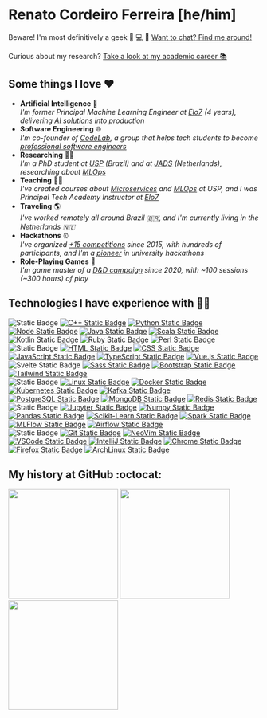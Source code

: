 # Renato Cordeiro Ferreira [he/him]

Beware! I'm most definitively a geek 🚀 💻 🖖 [Want to chat? Find me around!](https://linktr.ee/renatocf)

Curious about my research? [Take a look at my academic career 📚](https://renatocf.xyz/lattes)

## Some things I love ❤️

- **Artificial Intelligence** 🤖 <br> _I'm former Principal Machine Learning Engineer at [Elo7][elo7] (4 years), delivering [AI solutions][PaperHIDRA] into production_
- **Software Engineering** 🌐 <br> _I'm co-founder of [CodeLab][codelab], a group that helps tech students to become [professional software engineers][NewsCodeLab]_
- **Researching** 🧑‍🎓 <br> _I'm a PhD student at [USP][usp] (Brazil) and at [JADS][jads] (Netherlands), researching about [MLOps][PitchPhD]_
- **Teaching** 👨‍🏫 <br> _I've created courses about [Microservices][ClassesCS] and [MLOps][ClassesIS] at USP, and I was Principal Tech Academy Instructor at [Elo7][elo7]_
- **Traveling** 🌎 <br> _I've worked remotely all around Brazil 🇧🇷, and I'm currently living in the Netherlands 🇳🇱_
- **Hackathons** ⏰ <br> _I've organized [+15 competitions][PaperHackathon] since 2015, with hundreds of participants, and I'm a [pioneer][NewsHackathon] in university hackathons_
- **Role-Playing Games** 🐲 <br> _I'm game master of a [D&D campaign][StoriesVD] since 2020, with ~100 sessions  (~300 hours) of play_

## Technologies I have experience with 👨‍💻

![Static Badge](https://img.shields.io/badge/back-black?style=for-the-badge)
[![C++ Static Badge](https://img.shields.io/badge/C%2B%2B-%2300599C?style=for-the-badge&logo=c%2B%2B)](https://github.com/renatocf/probability)
[![Python Static Badge](https://img.shields.io/badge/Python-%233776AB?style=for-the-badge&logo=python&logoColor=white)](https://github.com/renatocf/intelligent-systems-project)
[![Node Static Badge](https://img.shields.io/badge/node-%23339933?style=for-the-badge&logo=node.js&logoColor=white)](https://gitlab.com/uspcodelab/courses/MAC0475-2020/hacknizer/auth-api)
[![Java Static Badge](https://img.shields.io/badge/Java-orangered?style=for-the-badge&logo=coffeescript&logoColor=white)](https://github.com/renatocf/MAC0242-PROJECT)
[![Scala Static Badge](https://img.shields.io/badge/Scala-%23DC322F?style=for-the-badge&logo=scala&logoColor=white)](https://github.com/renatocf/exploring-mars)
[![Kotlin Static Badge](https://img.shields.io/badge/Kotlin-%237F52FF?style=for-the-badge&logo=kotlin&logoColor=white)](https://github.com/galaxy-raiders/galaxy-raiders-api)
[![Ruby Static Badge](https://img.shields.io/badge/ruby-%23CC342D?style=for-the-badge&logo=ruby&logoColor=white)](https://github.com/acessoajustica/acessoajustica)
[![Perl Static Badge](https://img.shields.io/badge/Perl-%2339457E?style=for-the-badge&logo=perl&logoColor=white)](https://github.com/renatocf/colorgrind)
<br>
![Static Badge](https://img.shields.io/badge/front-black?style=for-the-badge)
[![HTML Static Badge](https://img.shields.io/badge/html-%23E34F26?style=for-the-badge&logo=html5&logoColor=white)]()
[![CSS Static Badge](https://img.shields.io/badge/css-%231572B6?style=for-the-badge&logo=css3&logoColor=white)](https://github.com/uspcodelab/site-uspcodelab/tree/v1)
[![JavaScript Static Badge](https://img.shields.io/badge/JS-%23F7DF1E?style=for-the-badge&logo=javascript&logoColor=black)]()
[![TypeScript Static Badge](https://img.shields.io/badge/TS-%233178C6?style=for-the-badge&logo=typescript&logoColor=white)]()
[![Vue.js Static Badge](https://img.shields.io/badge/Vue-%234FC08D?style=for-the-badge&logo=vue.js&logoColor=white)](https://github.com/renatocf/poster-eppc)
![Svelte Static Badge](https://img.shields.io/badge/Svelte-%23FF3E00?style=for-the-badge&logo=svelte&logoColor=white)
[![Sass Static Badge](https://img.shields.io/badge/Sass-%23CC6699?style=for-the-badge&logo=sass&logoColor=white)](https://github.com/uspcodelab/site-uspcodelab/tree/v1)
[![Bootstrap Static Badge](https://img.shields.io/badge/BS-%237952B3?style=for-the-badge&logo=bootstrap&logoColor=white)](https://github.com/uspcodelab/site-uspcodelab/tree/v1)
[![Tailwind Static Badge](https://img.shields.io/badge/Tailwind-%2306B6D4?style=for-the-badge&logo=tailwindcss&logoColor=white)](https://gitlab.com/uspcodelab/jobs/florestas/)
<br>
![Static Badge](https://img.shields.io/badge/infra-black?style=for-the-badge)
[![Linux Static Badge](https://img.shields.io/badge/linux-%23FCC624?style=for-the-badge&logo=linux&logoColor=black)]()
[![Docker Static Badge](https://img.shields.io/badge/docker-%232496ED?style=for-the-badge&logo=docker&logoColor=white)]()
[![Kubernetes Static Badge](https://img.shields.io/badge/kubernetes-%23326CE5?style=for-the-badge&logo=kubernetes&logoColor=white)]()
[![Kafka Static Badge](https://img.shields.io/badge/Kafka-%23231F20?style=for-the-badge&logo=apachekafka&logoColor=white)](https://gitlab.com/renatocf/MAC0350-PROJECT)
[![PostgreSQL Static Badge](https://img.shields.io/badge/Postgres-%234169E1?style=for-the-badge&logo=postgresql&logoColor=white)](https://gitlab.com/renatocf/MAC0350-PROJECT)
[![MongoDB Static Badge](https://img.shields.io/badge/MongoDB-%2347A248?style=for-the-badge&logo=mongodb&logoColor=white)](https://gitlab.com/renatocf/MAC0350-PROJECT)
[![Redis Static Badge](https://img.shields.io/badge/Redis-%23DC382D?style=for-the-badge&logo=redis&logoColor=white)](https://gitlab.com/renatocf/MAC0350-PROJECT)
<br>
![Static Badge](https://img.shields.io/badge/data-black?style=for-the-badge)
[![Jupyter Static Badge](https://img.shields.io/badge/jupyter-%23F37626?style=for-the-badge&logo=jupyter&logoColor=white)](https://github.com/renatocf/MAC5832-PROJECT)
[![Numpy Static Badge](https://img.shields.io/badge/numpy-%23013243?style=for-the-badge&logo=numpy&logoColor=white)](https://github.com/renatocf/MAC5832-PROJECT)
[![Pandas Static Badge](https://img.shields.io/badge/pandas-%23150458?style=for-the-badge&logo=pandas&logoColor=white)](https://github.com/renatocf/MAC5832-PROJECT)
[![Scikit-Learn Static Badge](https://img.shields.io/badge/SKLearn-%23F7931E?style=for-the-badge&logo=scikitlearn&logoColor=white)](https://github.com/renatocf/MAC5832-PROJECT)
[![Spark Static Badge](https://img.shields.io/badge/Spark-%23E25A1C?style=for-the-badge&logo=apachespark&logoColor=white)]()
[![MLFlow Static Badge](https://img.shields.io/badge/MLFlow-%230194E2?style=for-the-badge&logo=mlflow&logoColor=white)]()
[![Airflow Static Badge](https://img.shields.io/badge/Airflow-%23017CEE?style=for-the-badge&logo=apacheairflow&logoColor=white)]()
<br>
![Static Badge](https://img.shields.io/badge/tool-black?style=for-the-badge)
[![Git Static Badge](https://img.shields.io/badge/git-%23F05032?style=for-the-badge&logo=git&logoColor=white)]()
[![NeoVim Static Badge](https://img.shields.io/badge/neovim-%2357A143?style=for-the-badge&logo=neovim&logoColor=white)](https://github.com/renatocf/dotfiles)
[![VSCode Static Badge](https://img.shields.io/badge/vscode-%23007ACC?style=for-the-badge&logo=visualstudiocode&logoColor=white)]()
[![IntelliJ Static Badge](https://img.shields.io/badge/intellij-%23000000?style=for-the-badge&logo=intellijidea&logoColor=white)]()
[![Chrome Static Badge](https://img.shields.io/badge/chrome-%234285F4?style=for-the-badge&logo=googlechrome&logoColor=white)]()
[![Firefox Static Badge](https://img.shields.io/badge/firefox-%23FF7139?style=for-the-badge&logo=firefoxbrowser&logoColor=white)]()
[![ArchLinux Static Badge](https://img.shields.io/badge/arch-%231793D1?style=for-the-badge&logo=archlinux&logoColor=white)]()

## My history at GitHub :octocat:

<div align="left">
  <img height=220 src="https://streak-stats.demolab.com/?user=renatocf&date_format=Y.m.d&card_width=710" />
  <img height=220 src="https://renatocf-github-readme-stats.vercel.app/api?username=renatocf&custom_title=General%20GitHub%20Stats%20📈&show_icons=true&include_all_commits=true&show=reviews&card_width=350" />
  <img height=220 src="https://renatocf-github-readme-stats.vercel.app/api/top-langs/?username=renatocf&custom_title=Most%20Used%20Languages%20🧑‍💻&layout=compact&size_weight=0.5&count_weight=0.5&hide=plpgsql,c&langs_count=10&card_width=350" />
</div>

[elo7]: https://www.elo7.com.br/sobre
[usp]: https://usp.br
[jads]: https://jads.nl
[codelab]: https://github.com/uspcodelab

[ClassesCS]: https://uclab.xyz/sistemas-complexos-2021-aulas
[ClassesIS]: https://uclab.xyz/sistemas-inteligentes-2021-aulas
[PaperHackathon]: https://renatocf.xyz/preprint-university-hackathons-engaged-students
[PaperHIDRA]: https://renatocf.xyz/elo7-hidra-cbsoft-2020-paper
[PitchPhD]: https://renatocf.xyz/pitch-phd-2023-1
[NewsCodeLab]: https://jornal.usp.br/universidade/a-nova-lingua-da-universidade-grupos-e-coletivos-da-usp-apostam-no-ensino-de-programacao/
[NewsHackathon]: https://jornal.usp.br/universidade/voce-sabe-o-que-e-um-hackathon/
[StoriesVD]: https://www.instagram.com/stories/highlights/18028676347423730/
